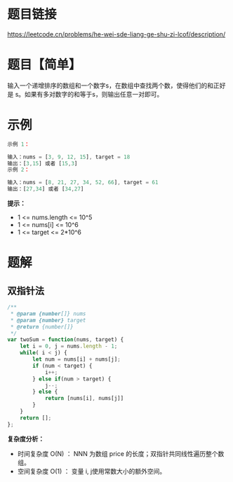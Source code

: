 # 题目链接

https://leetcode.cn/problems/he-wei-sde-liang-ge-shu-zi-lcof/description/

# 题目【简单】

输入一个递增排序的数组和一个数字s，在数组中查找两个数，使得他们的和正好是 s。如果有多对数字的和等于s，则输出任意一对即可。

# 示例

```js
示例 1：

输入：nums = [3, 9, 12, 15], target = 18
输出：[3,15] 或者 [15,3]
示例 2：

输入：nums = [8, 21, 27, 34, 52, 66], target = 61
输出：[27,34] 或者 [34,27]
```

**提示：**

- 1 <= nums.length <= 10^5
- 1 <= nums[i] <= 10^6
- 1 <= target <= 2*10^6

# 题解

## 双指针法

```js
/**
 * @param {number[]} nums
 * @param {number} target
 * @return {number[]}
 */
var twoSum = function(nums, target) {
    let i = 0, j = nums.length - 1;
    while( i < j) {
        let num = nums[i] + nums[j];
        if (num < target) {
            i++;
        } else if(num > target) {
            j--;
        } else {
            return [nums[i], nums[j]]
        }
    }
    return [];
};
```

**复杂度分析：**

- 时间复杂度 O(N) ： NNN 为数组 price 的长度；双指针共同线性遍历整个数组。
- 空间复杂度 O(1) ： 变量 i, j使用常数大小的额外空间。

